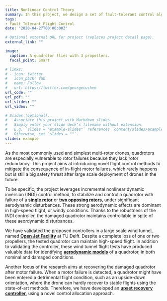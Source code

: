 ```yaml
---
title: Nonlinear Control Theory
summary: In this project, we design a set of fault-tolerant control algorithms to stabilize and control a quadrotor with complete loss of one or more rotors in realistic scenarios, such as withstanding significant unmodeled aerodynamic effects in high-speed flights.
tags:
- Fault Tolerant Flight Control
date: "2020-04-27T00:00:00Z"

# Optional external URL for project (replaces project detail page).
external_link: ""

image:
  caption: A quadrotor flies with 3 propellers.
  focal_point: Smart

# links:
# - icon: twitter
#   icon_pack: fab
#   name: Follow
#   url: https://twitter.com/georgecushen
url_code: ""
url_pdf: ""
url_slides: ""
url_video: ""

# Slides (optional).
#   Associate this project with Markdown slides.
#   Simply enter your slide deck's filename without extension.
#   E.g. `slides = "example-slides"` references `content/slides/example-slides.md`.
#   Otherwise, set `slides = ""`.
slides: example
---
```


As the most commonly used and simplest multi-rotor drones, quadrotors are
especially vulnerable to rotor failures because they lack rotor redundancy. This project aims at introducing novel flight control methods to mitigate the consequence of in-flight motor failures, which rarely happens but is still a big safety threat after large scale deployment of drones in the future.

To be specific, the project leverages incremental nonlinear dynamic inversion (INDI) control method, to stabilize and control a quadrotor with failure of a [**single rotor**](/publication/highspeedral/) or [**two opposing rotors**](/publication/incrementalnonlinear/), under significant aerodynamic disturbances. These strong aerodynamic effects are dominant in high-speed flight, or windy conditions. Thanks to the robustness of the INDI controller, the damaged quadrotor maintains controllable in spite of these aeordynamic disturbances.

We have validated the proposed controllers in a large scale wind tunnel, named [**Open Jet Facility**](https://www.tudelft.nl/lr/organisatie/afdelingen/aerodynamics-wind-energy-flight-performance-and-propulsion/facilities/low-speed-wind-tunnels/open-jet-facility/) at TU Delft. Despite a complete loss of one or two propellers, the tested quadrotor can maintain high-speed flight. In addition to validating the controller, these wind tunnel flight tests have produced valuable data for identifying [**aerodynamic models**](/project/quadrotormodeling) of a quadrotor, in both nominal and damaged conditions.

Another focus of the research aims at recovering the damaged quadrotor after motor failure. When a motor failure is detected, a quadrotor might have been entered a detrimental flight condition, such as an upside-down orientation, where the drone can hardly recover to stable flights using the state-of-art methods.
Therefore, we have developed an [**upset recovery controller**](/publication/upsetrecovery/), using a novel control allocation approach.